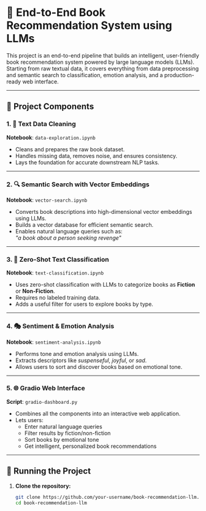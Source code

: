 # 📖 End-to-End Book Recommendation System using LLMs

This project is an end-to-end pipeline that builds an intelligent, user-friendly book recommendation system powered by large language models (LLMs). Starting from raw textual data, it covers everything from data preprocessing and semantic search to classification, emotion analysis, and a production-ready web interface.

---

## 🧩 Project Components

### 1. 🧼 Text Data Cleaning  
**Notebook**: `data-exploration.ipynb`  
- Cleans and prepares the raw book dataset.
- Handles missing data, removes noise, and ensures consistency.
- Lays the foundation for accurate downstream NLP tasks.

---

### 2. 🔍 Semantic Search with Vector Embeddings  
**Notebook**: `vector-search.ipynb`  
- Converts book descriptions into high-dimensional vector embeddings using LLMs.
- Builds a vector database for efficient semantic search.
- Enables natural language queries such as:  
  _"a book about a person seeking revenge"_

---

### 3. 🧠 Zero-Shot Text Classification  
**Notebook**: `text-classification.ipynb`  
- Uses zero-shot classification with LLMs to categorize books as **Fiction** or **Non-Fiction**.
- Requires no labeled training data.
- Adds a useful filter for users to explore books by type.

---

### 4. 🎭 Sentiment & Emotion Analysis  
**Notebook**: `sentiment-analysis.ipynb`  
- Performs tone and emotion analysis using LLMs.
- Extracts descriptors like *suspenseful*, *joyful*, or *sad*.
- Allows users to sort and discover books based on emotional tone.

---

### 5. 🌐 Gradio Web Interface  
**Script**: `gradio-dashboard.py`  
- Combines all the components into an interactive web application.
- Lets users:
  - Enter natural language queries
  - Filter results by fiction/non-fiction
  - Sort books by emotional tone
  - Get intelligent, personalized book recommendations

---

## 🚀 Running the Project

1. **Clone the repository:**
   ```bash
   git clone https://github.com/your-username/book-recommendation-llm.git
   cd book-recommendation-llm

